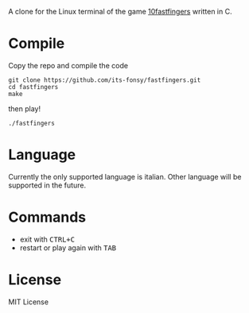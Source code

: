 A clone for the Linux terminal of the game [10fastfingers](https://10fastfingers.com/) written in C.

# Compile

Copy the repo and compile the code

	git clone https://github.com/its-fonsy/fastfingers.git
	cd fastfingers
	make

then play!

	./fastfingers

# Language

Currently the only supported language is italian.
Other language will be supported in the future.

# Commands

- exit with <kbd>CTRL+C</kbd>
- restart or play again with <kbd>TAB</kbd>

# License
MIT License
